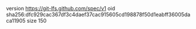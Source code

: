 version https://git-lfs.github.com/spec/v1
oid sha256:dfc929cac367df3c4daef37cac915605cd198878f50d1eabff36005daca11905
size 150
